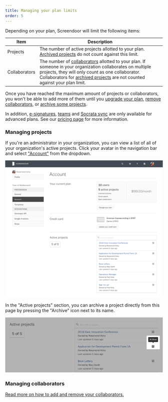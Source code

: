```yaml
---
title: Managing your plan limits
order: 5
---
```


Depending on your plan, Screendoor will limit the following items:

| Item  | Description |
| ----- | ----- |
| Projects | The number of active projects allotted to your plan. [Archived projects](/articles/screendoor/projects/archiving_a_project.html) do not count against this limit. |
| Collaborators | The number of [collaborators](../collaboration/collaborators.html) allotted to your plan. If someone in your organization collaborates on multiple projects, they will only count as one collaborator. Collaborators for [archived projects](/articles/screendoor/projects/archiving_a_project.html) are not counted against your plan limit. |

Once you have reached the maximum amount of projects or collaborators, you won't be able to add more of them until you [upgrade your plan](/articles/screendoor/your_account/billing.html#adding-or-changing-a-plan), [remove collaborators](/articles/screendoor/collaboration/collaborators.html#removing-collaborators), or [archive some projects](/articles/screendoor/projects/archiving_a_project.html).

In addition, [e-signatures](../your_form/signatures.html), [teams](../collaboration/teams.html) and [Socrata sync](../integrations/socrata.html) are only available for advanced plans. See our [pricing page](https://www.dobt.co/screendoor/pricing/) for more information.

### Managing projects

If you're an administrator in your organization, you can view a list of all of your organization's active projects. Click your avatar in the navigation bar and select ["Account"](https://screendoor.dobt.co/account) from the dropdown.

![The "Your account" page](../images/plan_limits_1.png)

In the "Active projects" section, you can archive a project directly from this page by pressing the "Archive" icon next to its name.

![Archiving a project](../images/plan_limits_2.png)

### Managing collaborators

[Read more on how to add and remove your collaborators.](/articles/screendoor/your_account/managing_users.html)
